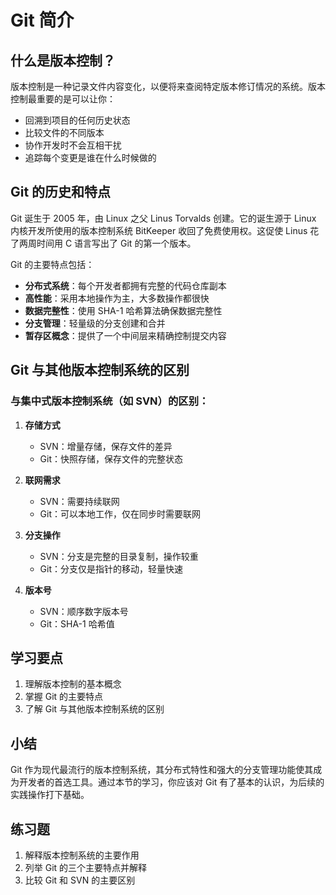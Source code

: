 # Git 简介

## 什么是版本控制？
版本控制是一种记录文件内容变化，以便将来查阅特定版本修订情况的系统。版本控制最重要的是可以让你：
- 回溯到项目的任何历史状态
- 比较文件的不同版本
- 协作开发时不会互相干扰
- 追踪每个变更是谁在什么时候做的

## Git 的历史和特点
Git 诞生于 2005 年，由 Linux 之父 Linus Torvalds 创建。它的诞生源于 Linux 内核开发所使用的版本控制系统 BitKeeper 收回了免费使用权。这促使 Linus 花了两周时间用 C 语言写出了 Git 的第一个版本。

Git 的主要特点包括：
- **分布式系统**：每个开发者都拥有完整的代码仓库副本
- **高性能**：采用本地操作为主，大多数操作都很快
- **数据完整性**：使用 SHA-1 哈希算法确保数据完整性
- **分支管理**：轻量级的分支创建和合并
- **暂存区概念**：提供了一个中间层来精确控制提交内容

## Git 与其他版本控制系统的区别

### 与集中式版本控制系统（如 SVN）的区别：

1. **存储方式**
   - SVN：增量存储，保存文件的差异
   - Git：快照存储，保存文件的完整状态

2. **联网需求**
   - SVN：需要持续联网
   - Git：可以本地工作，仅在同步时需要联网

3. **分支操作**
   - SVN：分支是完整的目录复制，操作较重
   - Git：分支仅是指针的移动，轻量快速

4. **版本号**
   - SVN：顺序数字版本号
   - Git：SHA-1 哈希值

## 学习要点
1. 理解版本控制的基本概念
2. 掌握 Git 的主要特点
3. 了解 Git 与其他版本控制系统的区别

## 小结
Git 作为现代最流行的版本控制系统，其分布式特性和强大的分支管理功能使其成为开发者的首选工具。通过本节的学习，你应该对 Git 有了基本的认识，为后续的实践操作打下基础。

## 练习题
1. 解释版本控制系统的主要作用
2. 列举 Git 的三个主要特点并解释
3. 比较 Git 和 SVN 的主要区别
